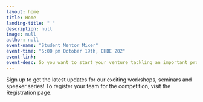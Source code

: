 ```yaml
---
layout: home
title: Home
landing-title: " "
description: null
image: null
author: null
event-name: "Student Mentor Mixer"
event-time: "6:00 pm October 19th, CHBE 202"
event-link: 
event-desc: So you want to start your venture tackling an important problem, but don't know where to find the challenges?  Or, perhaps, you are looking to mingle  with industry professionals and fellow-entrepreneurs? Then the Mentor and Student Mixer is just for you! The night will consist of some ice breaker events such as "speed dating" sessions between mentors and students  followed up by a networking session with full catering and drinks provided. At the sesion, invited professionals will share their ideas and challenges they experience in their industry.
---
```


Sign up to get the latest updates for our exciting workshops, seminars and speaker series! To register your team for the competition, visit the Registration page.
